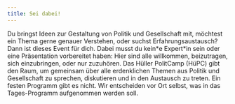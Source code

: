 ```yaml
---
title: Sei dabei!
---
```

Du bringst Ideen zur Gestaltung von Politik und Gesellschaft mit, möchtest ein Thema gerne genauer Verstehen, oder suchst Erfahrungsaustausch? Dann ist dieses Event für dich. Dabei musst du kein\*e Expert\*in sein oder eine Präsentation vorbereitet haben: Hier sind alle willkommen, beizutragen, sich einzubringen, oder nur zuzuhören. Das Hüller PolitCamp (HüPC) gibt den Raum, um gemeinsam über alle erdenklichen Themen aus Politik und Gesellschaft zu sprechen, diskutieren und in den Austausch zu treten. Ein festen Programm gibt es nicht. Wir entscheiden vor Ort selbst, was in das Tages-Programm aufgenommen werden soll.